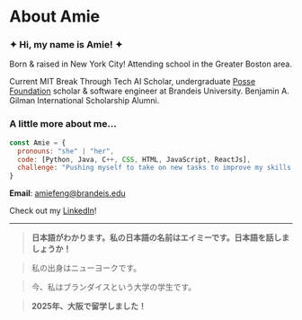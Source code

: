 # About Amie
<!---<![giphy](https://github.com/user-attachments/assets/294358b1-246d-44ad-9860-d27066d8b70c)>-->

### ✦ Hi, my name is **Amie**! ✦

Born & raised in New York City!
Attending school in the Greater Boston area. 

Current MIT Break Through Tech AI Scholar, undergraduate [Posse Foundation](https://www.possefoundation.org/) scholar & software engineer at Brandeis University. 
Benjamin A. Gilman International Scholarship Alumni.

### A little more about me...
```javascript
const Amie = {
  pronouns: "she" | "her",
  code: [Python, Java, C++, CSS, HTML, JavaScript, ReactJs],
  challenge: "Pushing myself to take on new tasks to improve my skills and build off of experience."
}
```
**Email**: amiefeng@brandeis.edu

Check out my [LinkedIn](www.linkedin.com/in/amie-feng)!

---
> **日本語がわかります。私の日本語の名前はエイミーです。日本語を話しましょうか！**

> 私の出身はニューヨークです。

> 今、私はブランダイスという大学の学生です。

> **2025年、大阪で留学しました！**
